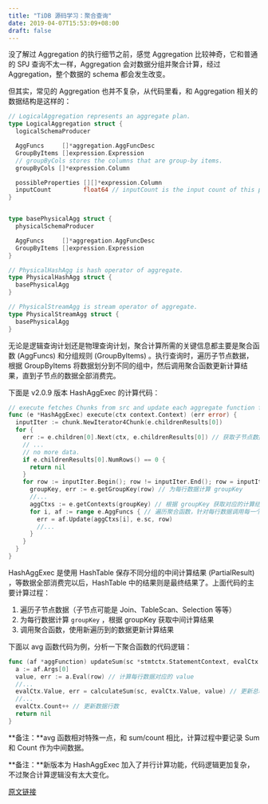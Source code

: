 ```yaml
---
title: "TiDB 源码学习：聚合查询"
date: 2019-04-07T15:53:09+08:00
draft: false
---
```


没了解过 Aggregation 的执行细节之前，感觉 Aggregation 比较神奇，它和普通的 SPJ 查询不太一样，Aggregation 会对数据分组并聚合计算，经过 Aggregation，整个数据的 schema 都会发生改变。

但其实，常见的 Aggregation 也并不复杂，从代码里看，和 Aggregation 相关的数据结构是这样的：

```go
// LogicalAggregation represents an aggregate plan.
type LogicalAggregation struct {
  logicalSchemaProducer

  AggFuncs     []*aggregation.AggFuncDesc
  GroupByItems []expression.Expression
  // groupByCols stores the columns that are group-by items.
  groupByCols []*expression.Column

  possibleProperties [][]*expression.Column
  inputCount         float64 // inputCount is the input count of this plan.
}


type basePhysicalAgg struct {
  physicalSchemaProducer

  AggFuncs     []*aggregation.AggFuncDesc
  GroupByItems []expression.Expression
}

// PhysicalHashAgg is hash operator of aggregate.
type PhysicalHashAgg struct {
  basePhysicalAgg
}

// PhysicalStreamAgg is stream operator of aggregate.
type PhysicalStreamAgg struct {
  basePhysicalAgg
}
```

无论是逻辑查询计划还是物理查询计划，聚合计算所需的关键信息都主要是聚合函数 (AggFuncs) 和分组规则 (GroupByItems) 。执行查询时，遍历子节点数据，根据 GroupByItems 将数据划分到不同的组中，然后调用聚合函数更新计算结果，直到子节点的数据全部消费完。

下面是 v2.0.9 版本 HashAggExec 的计算代码：

```go
// execute fetches Chunks from src and update each aggregate function for each row in Chunk.
func (e *HashAggExec) execute(ctx context.Context) (err error) {
  inputIter := chunk.NewIterator4Chunk(e.childrenResults[0])
  for {
    err := e.children[0].Next(ctx, e.childrenResults[0]) // 获取子节点数据
    // ...
    // no more data.
    if e.childrenResults[0].NumRows() == 0 {
      return nil
    }
    for row := inputIter.Begin(); row != inputIter.End(); row = inputIter.Next() {
      groupKey, err := e.getGroupKey(row) // 为每行数据计算 groupKey
      //...
      aggCtxs := e.getContexts(groupKey) // 根据 groupKey 获取对应的计算结果
      for i, af := range e.AggFuncs { // 遍历聚合函数，针对每行数据调用每一个聚合函数，更新聚合计算的结果
        err = af.Update(aggCtxs[i], e.sc, row)
        //...
      }
    }
  }
}
```

HashAggExec 是使用 HashTable 保存不同分组的中间计算结果 (PartialResult) ，等数据全部消费完以后，HashTable 中的结果则是最终结果了。上面代码的主要计算过程：

1. 遍历子节点数据（子节点可能是 Join、TableScan、Selection 等等）
2. 为每行数据计算 `groupKey` ，根据 groupKey 获取中间计算结果
3. 调用聚合函数，使用新遍历到的数据更新计算结果

下面以 avg 函数代码为例，分析一下聚合函数的代码逻辑：

```go
func (af *aggFunction) updateSum(sc *stmtctx.StatementContext, evalCtx *AggEvaluateContext, row types.Row) error {
  a := af.Args[0]
  value, err := a.Eval(row) // 计算每行数据对应的 value
  //...
  evalCtx.Value, err = calculateSum(sc, evalCtx.Value, value) // 更新总和
  //...
  evalCtx.Count++ // 更新数据行数
  return nil
}
```

**备注：**avg 函数相对特殊一点，和 sum/count 相比，计算过程中要记录 Sum 和 Count 作为中间数据。

**备注：**新版本为 HashAggExec 加入了并行计算功能，代码逻辑更加复杂，不过聚合计算逻辑没有太大变化。



[原文链接](http://localhost:4000/2019/04/07/TiDB-%E6%BA%90%E7%A0%81%E5%AD%A6%E4%B9%A0-%E8%81%9A%E5%90%88%E6%9F%A5%E8%AF%A2)

